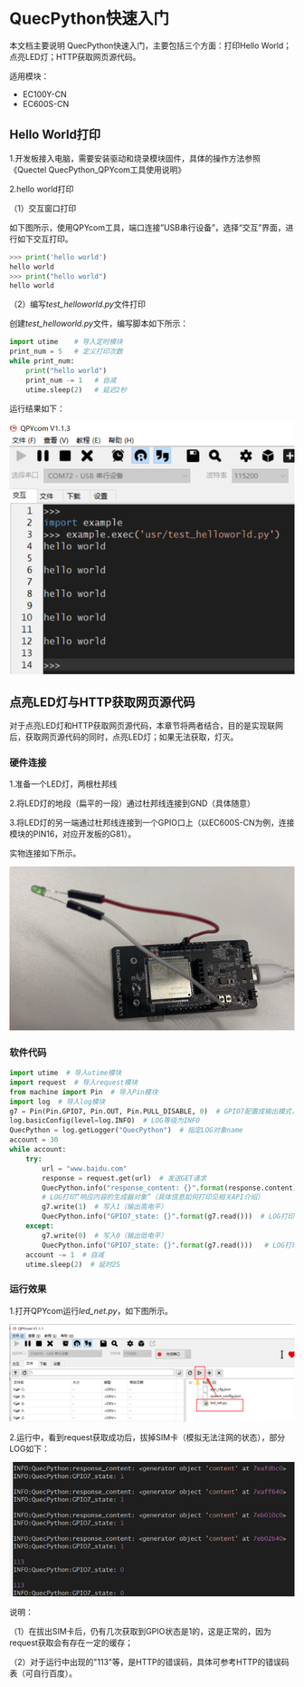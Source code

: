# QuecPython快速入门

本文档主要说明 QuecPython快速入门，主要包括三个方面：打印Hello World；点亮LED灯；HTTP获取网页源代码。

适用模块：

- EC100Y-CN
- EC600S-CN

## Hello World打印

1.开发板接入电脑，需要安装驱动和烧录模块固件，具体的操作方法参照《Quectel QuecPython_QPYcom工具使用说明》

2.hello world打印

（1）交互窗口打印

如下图所示，使用QPYcom工具，端口连接”USB串行设备”，选择“交互”界面，进行如下交互打印。

```python
>>> print('hello world')
hello world
>>> print("hello world")
hello world
```

（2）编写*test_helloworld.py*文件打印

创建*test_helloworld.py*文件，编写脚本如下所示：

```python
import utime    # 导入定时模块
print_num = 5   # 定义打印次数
while print_num:
    print("hello world")
    print_num -= 1   # 自减
    utime.sleep(2)   # 延迟2秒
```

运行结果如下：

![helloworld打印](media/helloworld打印.png)

## 点亮LED灯与HTTP获取网页源代码

对于点亮LED灯和HTTP获取网页源代码，本章节将两者结合，目的是实现联网后，获取网页源代码的同时，点亮LED灯；如果无法获取，灯灭。

### 硬件连接

1.准备一个LED灯，两根杜邦线

2.将LED灯的地段（扁平的一段）通过杜邦线连接到GND（具体随意）

3.将LED灯的另一端通过杜邦线连接到一个GPIO口上（以EC600S-CN为例，连接模块的PIN16，对应开发板的G81）。

实物连接如下所示。

![LED连接](media/LED连接.jpg)



### 软件代码

```python
import utime  # 导入utime模块
import request  # 导入request模块
from machine import Pin  # 导入Pin模块
import log  # 导入log模块
g7 = Pin(Pin.GPIO7, Pin.OUT, Pin.PULL_DISABLE, 0)  # GPIO7配置成输出模式，默认输出0
log.basicConfig(level=log.INFO)  # LOG等级为INFO
QuecPython = log.getLogger("QuecPython")  # 指定LOG对象name
account = 30
while account:
    try:
        url = "www.baidu.com"
        response = request.get(url)  # 发送GET请求
        QuecPython.info("response_content: {}".format(response.content))  
        # LOG打印“响应内容的生成器对象”（具体信息如何打印见相关API介绍）
        g7.write(1)  # 写入1（输出高电平）
        QuecPython.info("GPIO7_state: {}".format(g7.read()))  # LOG打印GPIO7的电平
    except:
        g7.write(0)  # 写入0（输出低电平）
        QuecPython.info("GPIO7_state: {}".format(g7.read()))   # LOG打印GPIO7的电平
    account -= 1  # 自减
    utime.sleep(2)  # 延时2S
```

### 运行效果

1.打开QPYcom运行*led_net.py*，如下图所示。

![点击运行](media/点击运行.jpg)

2.运行中，看到request获取成功后，拔掉SIM卡（模拟无法注网的状态），部分LOG如下：

![运行效果](media/运行效果.jpg)

说明：

（1）在拔出SIM卡后，仍有几次获取到GPIO状态是1的，这是正常的，因为request获取会有存在一定的缓存；

（2）对于运行中出现的"113"等，是HTTP的错误码，具体可参考HTTP的错误码表（可自行百度）。
